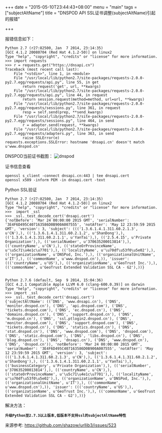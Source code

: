 +++
date = "2015-05-10T23:44:43+08:00"
menu = "main"
tags = ["subjectAltName"]
title = "DNSPOD API SSL证书调整(subjectAltName)引起的报错"

+++

报错信息如下：
	
	Python 2.7 (r27:82500, Jan  7 2014, 23:14:35)
	[GCC 4.1.2 20080704 (Red Hat 4.1.2-50)] on linux2
	Type "help", "copyright", "credits" or "license" for more information.
	>>> import requests
	>>> r = requests.get("https://dnsapi.cn")
	Traceback (most recent call last):
  		File "<stdin>", line 1, in <module>
  		File "/usr/local/lib/python2.7/site-packages/requests-2.0.0-py2.7.egg/requests/api.py", line 55, in get
    		return request('get', url, **kwargs)
  		File "/usr/local/lib/python2.7/site-packages/requests-2.0.0-py2.7.egg/requests/api.py", line 44, in request
    		return session.request(method=method, url=url, **kwargs)
  		File "/usr/local/lib/python2.7/site-packages/requests-2.0.0-py2.7.egg/requests/sessions.py", line 361, in request
    		resp = self.send(prep, **send_kwargs)
  		File "/usr/local/lib/python2.7/site-packages/requests-2.0.0-py2.7.egg/requests/sessions.py", line 464, in send
    		r = adapter.send(request, **kwargs)
  		File "/usr/local/lib/python2.7/site-packages/requests-2.0.0-py2.7.egg/requests/adapters.py", line 363, in send
    		raise SSLError(e)
	requests.exceptions.SSLError: hostname 'dnsapi.cn' doesn't match u'www.dnspod.cn'

DNSPOD当前证书截图：
![dnspod](http://m114-static.qiniudn.com/img/dnspod_cert.png)

证书信息查看

	openssl s_client -connect dnsapi.cn:443 | tee dnsapi.cert
	openssl x509 -inform PEM -in dnsapi.cert -text

Python SSL验证

	Python 2.7 (r27:82500, Jan  7 2014, 23:14:35)
	[GCC 4.1.2 20080704 (Red Hat 4.1.2-50)] on linux2
	Type "help", "copyright", "credits" or "license" for more information.
	>>>  import _ssl
	>>> _ssl._test_decode_cert('dnsapi.cert')
	{'notBefore': 'Mar 24 00:00:00 2015 GMT', 'serialNumber': '3E4F6D495C407163586D0B900A007555', 'notAfter': 'May 12 23:59:59 2015 GMT', 'version': 3, 'subject': ((('1.3.6.1.4.1.311.60.2.1.3', u'CN'),), (('1.3.6.1.4.1.311.60.2.1.2', u'ShanDong'),), (('1.3.6.1.4.1.311.60.2.1.1', u'YanTai'),), (('2.5.4.15', u'Private Organization'),), (('serialNumber', u'370635200013814'),), (('countryName', u'CN'),), (('stateOrProvinceName', u'\u5c71\u4e1c\u7701'),), (('localityName', u'\u70df\u53f0\u5e02'),), (('organizationName', u'DNSPod, Inc.'),), (('organizationalUnitName', u'IT'),), (('commonName', u'www.dnspod.cn'),)), 'issuer': ((('countryName', u'US'),), (('organizationName', u'GeoTrust Inc.'),), (('commonName', u'GeoTrust Extended Validation SSL CA - G2'),))}


	Python 2.7.6 (default, Sep  9 2014, 15:04:36)
	[GCC 4.2.1 Compatible Apple LLVM 6.0 (clang-600.0.39)] on darwin
	Type "help", "copyright", "credits" or "license" for more information.
	>>> import _ssl
	>>> _ssl._test_decode_cert('dnsapi.cert')
	{'subjectAltName': (('DNS', 'www.dnsapi.cn'), ('DNS', 'monitor.dnspod.cn'), ('DNS', 'api.dnspod.com'), ('DNS', 'tickets.dnspod.com'), ('DNS', 'ec.dnspod.cn'), ('DNS', 'domains.dnspod.cn'), ('DNS', 'support.dnspod.cn'), ('DNS', 'm.dnspod.cn'), ('DNS', 'ssl.ptlogin2.dnspod.cn'), ('DNS', 'monitor.dnspod.com'), ('DNS', 'support.dnspod.com'), ('DNS', 'tickets.dnspod.cn'), ('DNS', 'statics.dnspod.cn'), ('DNS', 'stat.dnspod.cn'), ('DNS', 'www.dnspod.com'), ('DNS', 'dnspod.com'), ('DNS', 'static.dnspod.com'), ('DNS', 'libs.dnspod.cn'), ('DNS', 'blog.dnspod.cn'), ('DNS', 'dnsapi.cn'), ('DNS', 'www.dnspod.cn'), ('DNS', 'dnspod.cn')), 'notBefore': 'Mar 24 00:00:00 2015 GMT', 'serialNumber': '3E4F6D495C407163586D0B900A007555', 'notAfter': 'May 12 23:59:59 2015 GMT', 'version': 3, 'subject': ((('1.3.6.1.4.1.311.60.2.1.3', u'CN'),), (('1.3.6.1.4.1.311.60.2.1.2', u'ShanDong'),), (('1.3.6.1.4.1.311.60.2.1.1', u'YanTai'),), (('businessCategory', u'Private Organization'),), (('serialNumber', u'370635200013814'),), (('countryName', u'CN'),), (('stateOrProvinceName', u'\u5c71\u4e1c\u7701'),), (('localityName', u'\u70df\u53f0\u5e02'),), (('organizationName', u'DNSPod, Inc.'),), (('organizationalUnitName', u'IT'),), (('commonName', u'www.dnspod.cn'),)), 'issuer': ((('countryName', u'US'),), (('organizationName', u'GeoTrust Inc.'),), (('commonName', u'GeoTrust Extended Validation SSL CA - G2'),))}

解决方法：

**`升级Python至2.7.3以上版本,低版本不支持ssl的subjectAltName特性`**

来源参考: https://github.com/shazow/urllib3/issues/523